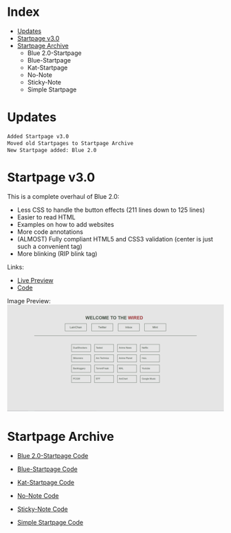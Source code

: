 Index
=============
- [Updates](https://github.com/Bokagha/Startpages#updates)
- [Startpage v3.0](https://github.com/Bokagha/Startpages#startpage-v30)
- [Startpage Archive](https://github.com/Bokagha/Startpages#startpage-archive)
  - Blue 2.0-Startpage
  - Blue-Startpage
  - Kat-Startpage
  - No-Note
  - Sticky-Note
  - Simple Startpage

Updates
=============
    Added Startpage v3.0
    Moved old Startpages to Startpage Archive
    New Startpage added: Blue 2.0

Startpage v3.0
=============

This is a complete overhaul of Blue 2.0:
  - Less CSS to handle the button effects (211 lines down to 125 lines)
  - Easier to read HTML 
  - Examples on how to add websites 
  - More code annotations  
  - (ALMOST) Fully compliant HTML5 and CSS3 validation (center is just such a convenient tag)
  - More blinking (RIP blink tag)

Links: 
- [Live Preview](http://bokagha.github.io/Startpages/startpage-v3.0/index.html)
- [Code](https://github.com/Bokagha/Startpages/tree/master/startpage%20v3.0)

Image Preview:
![alt tag](preview-image.PNG "Homepage preview")
  	
Startpage Archive
=============

- [Blue 2.0-Startpage Code](https://github.com/Bokagha/Startpages/tree/master/archive/blue%202.0) 

- [Blue-Startpage Code](https://github.com/Bokagha/Startpages/tree/master/archive/blue) 

- [Kat-Startpage Code](https://github.com/Bokagha/Startpages/tree/master/archive/kat-startpage)

- [No-Note Code](https://github.com/Bokagha/Startpages/tree/master/archive/no-note)

- [Sticky-Note Code](https://github.com/Bokagha/Startpages/tree/master/archive/sticky-note)

- [Simple Startpage Code](https://github.com/Bokagha/Startpages/tree/master/archive/simple) 


